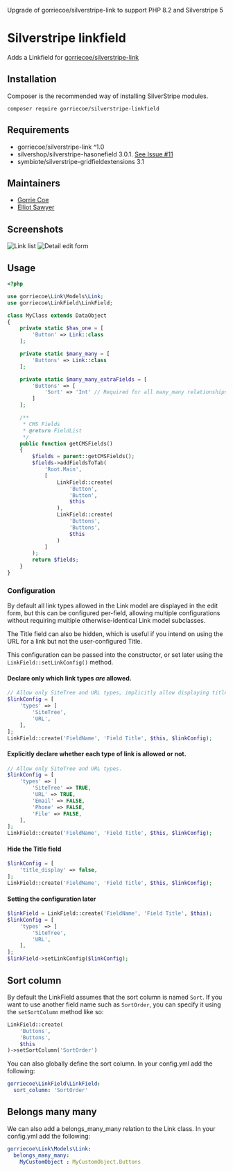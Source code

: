 Upgrade of gorriecoe/silverstripe-link to support PHP 8.2 and Silverstripe 5

# Silverstripe linkfield

Adds a Linkfield for [gorriecoe/silverstripe-link](https://github.com/gorriecoe/silverstripe-link)

## Installation
Composer is the recommended way of installing SilverStripe modules.
```
composer require gorriecoe/silverstripe-linkfield
```

## Requirements

- gorriecoe/silverstripe-link ^1.0
- silvershop/silverstripe-hasonefield 3.0.1. [See Issue #11](https://github.com/gorriecoe/silverstripe-linkfield/issues/11#issuecomment-497077936)
- symbiote/silverstripe-gridfieldextensions 3.1

## Maintainers

- [Gorrie Coe](https://github.com/gorriecoe)
- [Elliot Sawyer](https://github.com/elliot-sawyer)

## Screenshots

![Link list](docs/_img/list.png)
![Detail edit form](docs/_img/edit.png)

## Usage

```php
<?php

use gorriecoe\Link\Models\Link;
use gorriecoe\LinkField\LinkField;

class MyClass extends DataObject
{
    private static $has_one = [
        'Button' => Link::class
    ];

    private static $many_many = [
        'Buttons' => Link::class
    ];

    private static $many_many_extraFields = [
        'Buttons' => [
            'Sort' => 'Int' // Required for all many_many relationships
        ]
    ];

    /**
     * CMS Fields
     * @return FieldList
     */
    public function getCMSFields()
    {
        $fields = parent::getCMSFields();
        $fields->addFieldsToTab(
            'Root.Main',
            [
                LinkField::create(
                    'Button',
                    'Button',
                    $this
                ),
                LinkField::create(
                    'Buttons',
                    'Buttons',
                    $this
                )
            ]
        );
        return $fields;
    }
}
```

### Configuration

By default all link types allowed in the Link model are displayed in the edit form, but this can be configured per-field, allowing multiple configurations without requiring multiple otherwise-identical Link model subclasses.

The Title field can also be hidden, which is useful if you intend on using the URL for a link but not the user-configured Title.

This configuration can be passed into the constructor, or set later using the `LinkField::setLinkConfig()` method.

#### Declare only which link types _are_ allowed.
```php
// Allow only SiteTree and URL types, implicitly allow displaying title field.
$linkConfig = [
    'types' => [
        'SiteTree',
        'URL',
    ],
];
LinkField::create('FieldName', 'Field Title', $this, $linkConfig);
```

#### Explicitly declare whether each type of link is allowed or not.
```php
// Allow only SiteTree and URL types.
$linkConfig = [
    'types' => [
        'SiteTree' => TRUE,
        'URL' => TRUE,
        'Email' => FALSE,
        'Phone' => FALSE,
        'File' => FALSE,
    ],
];
LinkField::create('FieldName', 'Field Title', $this, $linkConfig);
```

#### Hide the Title field
```php
$linkConfig = [
    'title_display' => false,
];
LinkField::create('FieldName', 'Field Title', $this, $linkConfig);
```

#### Setting the configuration later
```php
$linkField = LinkField::create('FieldName', 'Field Title', $this);
$linkConfig = [
    'types' => [
        'SiteTree',
        'URL',
    ],
];
$linkField->setLinkConfig($linkConfig);
```

## Sort column

By default the LinkField assumes that the sort column is named `Sort`. If you want to use another field name such as `SortOrder`, you can specify it using the `setSortColumn` method like so:

```php
LinkField::create(
    'Buttons',
    'Buttons',
    $this
)->setSortColumn('SortOrder')
```

You can also globally define the sort column. In your config.yml add the following:

```yml
gorriecoe\LinkField\LinkField:
  sort_column: 'SortOrder'
```

## Belongs many many

We can also add a belongs_many_many relation to the Link class. In your config.yml add the following:

```yml
gorriecoe\Link\Models\Link:
  belongs_many_many:
    MyCustomObject : MyCustomObject.Buttons
```
